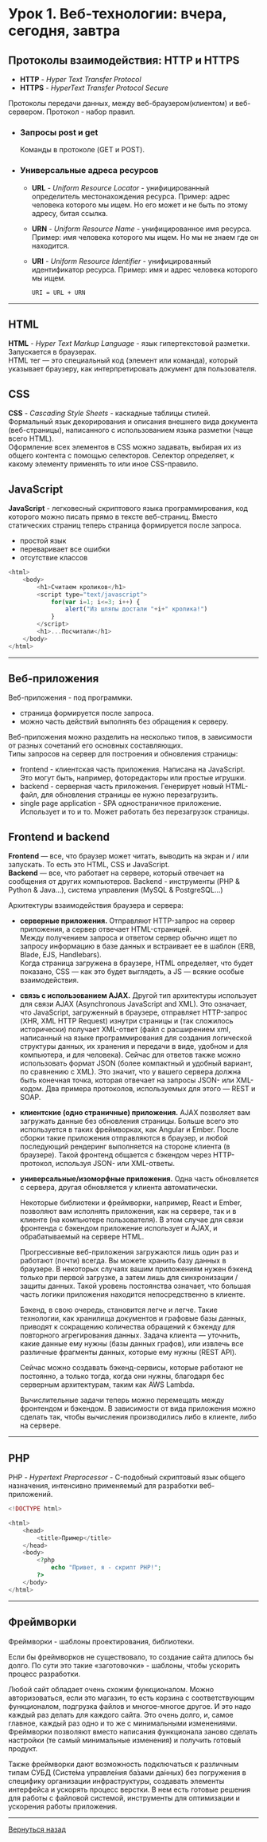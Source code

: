 # **Урок 1. Веб-технологии: вчера, сегодня, завтра**

## **Протоколы взаимодействия: HTTP и HTTPS**

- **HTTP** - *Hyper Text Transfer Protocol*
- **HTTPS** - *HyperText Transfer Protocol Secure*

Протоколы передачи данных, между веб-браузером(клиентом) и веб-сервером. Протокол - набор правил.

- ### **Запросы post и get**

  Команды в протоколе (GET и POST).

- ### **Универсальные адреса ресурсов**

    - **URL** - *Uniform Resource Locator* - унифицированный определитель местонахождения ресурса. Пример: адрес человека которого мы ищем. Но его может и не быть по этому адресу, битая ссылка.

    - **URN** - *Uniform Resource Name* - унифицированное имя ресурса. Пример: имя человека которого мы ищем. Но мы не знаем где он находится.
    - **URI** - *Uniform Resource Identifier* - унифицированный идентификатор ресурса. Пример: имя и адрес человека которого мы ищем.

          URI = URL + URN

---

## **HTML**

**HTML** - *Hyper Text Markup Language* - язык гипертекстовой разметки. Запускается в браузерах.  
HTML тег — это специальный код (элемент или команда), который указывает браузеру, как интерпретировать документ для пользователя.

## **CSS**

**CSS** - *Cascading Style Sheets* - каскадные таблицы стилей.  
Формальный язык декорирования и описания внешнего вида документа (веб-страницы), написанного с использованием языка разметки (чаще всего HTML).  
Оформление всех элементов в CSS можно задавать, выбирая их из общего контента с помощью селекторов.
Селектор определяет, к какому элементу применять то или иное CSS-правило.

## **JavaScript**

**JavaScript** - легковесный скриптового языка программирования, код которого можно писать прямо в тексте веб-страниц. Вместо статических страниц теперь страница формируется после запроса.

- простой язык
- переваривает все ошибки
- отсутствие классов

```javascript
<html>
    <body>
        <h1>Считаем кроликов</h1>
        <script type="text/javascript">
            for(var i=1; i<=3; i++) {
                alert("Из шляпы достали "+i+" кролика!")
            }
        </script>
        <h1>...Посчитали</h1>
    </body>
</html>
```

---

## **Веб-приложения**

Веб-приложения - под программки.

- страница формируется после запроса.
- можно часть действий выполнять без обращения к серверу.

Веб-приложения можно разделить на несколько типов, в зависимости от разных сочетаний его основных составляющих.  
Типы запросов на сервер для построения и обновления страницы:

- frontend - клиентская часть приложения. Написана на JavaScript. Это могут
  быть, например, фоторедакторы или простые игрушки.
- backend - серверная часть приложения. Генерирует новый HTML-файл, для обновления страницы ее нужно перезагрузить.
- single page application - SPA одностраничное приложение. Использует и то и то. Может работать без перезагрузок страницы.

## **Frontend и backend**

**Frontend** — все, что браузер может читать, выводить на экран и / или запускать. То есть это HTML, CSS и JavaScript.  
**Backend** — все, что работает на сервере, который отвечает на сообщения от других компьютеров. Backend - инструменты (PHP & Python & Java...), система управления (MySQL & PostgreSQL...)

Архитектуры взаимодействия браузера и сервера:

- **серверные приложения.** Отправляют HTTP-запрос на сервер приложения, а сервер отвечает HTML-страницей.  
  Между получением запроса и ответом сервер обычно ищет по запросу информацию в базе данных и встраивает ее в шаблон (ERB, Blade, EJS, Handlebars).  
  Когда страница загружена в браузере, HTML определяет, что будет показано, CSS — как это будет выглядеть, а JS — всякие особые взаимодействия.

- **связь с использованием AJAX.** Другой тип архитектуры использует для связи AJAX (Asynchronous JavaScript and XML). Это означает, что JavaScript, загруженный в браузере, отправляет HTTP-запрос (XHR, XML HTTP Request) изнутри страницы и (так сложилось исторически) получает XML-ответ (файл с расширением xml, написанный на языке программирования для создания логической структуры данных, их хранения и передачи в виде, удобном и для компьютера, и для человека). Сейчас для ответов также можно использовать формат JSON (более компактный и удобный вариант, по сравнению с XML). Это значит, что у вашего сервера должна быть конечная точка, которая отвечает на запросы JSON- или XML-кодом. Два примера протоколов, используемых для этого — REST и SOAP.

- **клиентские (одно страничные) приложения.** AJAX позволяет вам загружать данные без обновления страницы. Больше всего это используется в таких фреймворках, как Angular и Ember. После сборки такие приложения отправляются в браузер, и любой последующий рендеринг выполняется на стороне клиента (в браузере). Такой фронтенд общается с бэкендом через HTTP-протокол, используя JSON- или XML-ответы.

- **универсальные/изоморфные приложения.** Одна часть обновляется с сервера, другая обновляется у клиента автоматически.

  Некоторые библиотеки и фреймворки, например, React и Ember, позволяют вам исполнять приложения, как на сервере, так и в клиенте (на компьютере пользователя). В этом случае для связи фронтенда с бэкендом приложение использует и AJAX, и обрабатываемый на сервере HTML.

  Прогрессивные веб-приложения загружаются лишь один раз и работают (почти) всегда. Вы можете хранить базу данных в браузере. В некоторых случаях вашим приложениям нужен бэкенд только при первой загрузке, а затем лишь для синхронизации / защиты данных. Такой уровень постоянства означает, что большая часть логики приложения находится непосредственно в клиенте.

  Бэкенд, в свою очередь, становится легче и легче. Такие технологии, как хранилища документов и графовые базы данных, приводят к сокращению количества обращений к бэкенду для повторного агрегирования данных. Задача клиента — уточнить, какие данные ему нужны (базы данных графов), или извлечь все различные фрагменты данных, которые ему нужны (REST API).

  Сейчас можно создавать бэкенд-сервисы, которые работают не постоянно, а только тогда, когда они нужны, благодаря бес серверным архитектурам, таким как AWS Lambda.

  Вычислительные задачи теперь можно перемещать между фронтендом и бэкендом. В зависимости от вида приложения можно сделать так, чтобы вычисления производились либо в клиенте, либо на сервере.

---

## **PHP**

PHP - *Hypertext Preprocessor* - C-подобный скриптовый язык общего назначения, интенсивно применяемый для разработки веб-приложений.

```php
<!DOCTYPE html>

<html>
    <head>
        <title>Пример</title>
    </head>
    <body>
        <?php
            echo "Привет, я - скрипт PHP!";
        ?>
    </body>
</html>
```

---

## **Фреймворки**

Фреймворки - шаблоны проектирования, библиотеки.

Если бы фреймворков не существовало, то создание сайта длилось бы долго. По сути это такие «заготовочки» - шаблоны, чтобы ускорить процесс разработки.

Любой сайт обладает очень схожим функционалом. Можно авторизоваться, если это магазин, то есть корзина с соответствующим функционалом, подгрузка файлов и многое-многое другое. И это надо каждый раз делать для каждого сайта. Это очень долго, и, самое главное, каждый раз одно и то же с минимальными изменениями. Фреймворки позволяют вместо написания функционала заново сделать настройки (те самый минимальные изменения) и получить готовый продукт.

Также фреймворки дают возможность подключаться к различным типам СУБД (Систе́ма управле́ния ба́зами да́нных) без погружения в специфику организации инфраструктуры, создавать элементы интерфейса и ускорять процесс верстки. В нем есть готовые решения для работы с файловой системой, инструменты для оптимизации и ускорения работы приложения.

---
[Вернуться назад](<Getting_to_know_the_Web.md>)